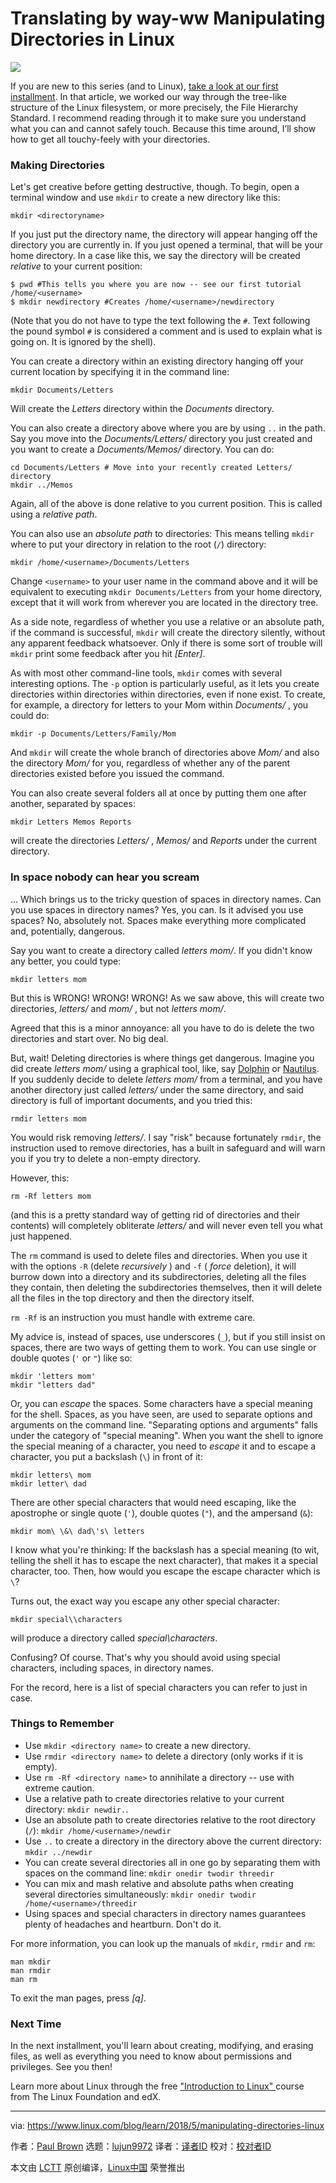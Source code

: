 Translating by way-ww
Manipulating Directories in Linux
======

![](https://www.linux.com/sites/lcom/files/styles/rendered_file/public/branches-238379_1920_0.jpg?itok=2PlNpsVu)

If you are new to this series (and to Linux), [take a look at our first installment][1]. In that article, we worked our way through the tree-like structure of the Linux filesystem, or more precisely, the File Hierarchy Standard. I recommend reading through it to make sure you understand what you can and cannot safely touch. Because this time around, I’ll show how to get all touchy-feely with your directories.

### Making Directories

Let's get creative before getting destructive, though. To begin, open a terminal window and use `mkdir` to create a new directory like this:
```
mkdir <directoryname>

```

If you just put the directory name, the directory will appear hanging off the directory you are currently in. If you just opened a terminal, that will be your home directory. In a case like this, we say the directory will be created _relative_ to your current position:
```
$ pwd #This tells you where you are now -- see our first tutorial
/home/<username>
$ mkdir newdirectory #Creates /home/<username>/newdirectory

```

(Note that you do not have to type the text following the `#`. Text following the pound symbol `#` is considered a comment and is used to explain what is going on. It is ignored by the shell).

You can create a directory within an existing directory hanging off your current location by specifying it in the command line:
```
mkdir Documents/Letters

```

Will create the _Letters_ directory within the _Documents_ directory.

You can also create a directory above where you are by using `..` in the path. Say you move into the _Documents/Letters/_ directory you just created and you want to create a _Documents/Memos/_ directory. You can do:
```
cd Documents/Letters # Move into your recently created Letters/ directory
mkdir ../Memos

```

Again, all of the above is done relative to you current position. This is called using a _relative path_.

You can also use an _absolute path_ to directories: This means telling `mkdir` where to put your directory in relation to the root (`/`) directory:
```
mkdir /home/<username>/Documents/Letters

```

Change `<username>` to your user name in the command above and it will be equivalent to executing `mkdir Documents/Letters` from your home directory, except that it will work from wherever you are located in the directory tree.

As a side note, regardless of whether you use a relative or an absolute path, if the command is successful, `mkdir` will create the directory silently, without any apparent feedback whatsoever. Only if there is some sort of trouble will `mkdir` print some feedback after you hit _[Enter]_.

As with most other command-line tools, `mkdir` comes with several interesting options. The `-p` option is particularly useful, as it lets you create directories within directories within directories, even if none exist. To create, for example, a directory for letters to your Mom within _Documents/_ , you could do:
```
mkdir -p Documents/Letters/Family/Mom

```

And `mkdir` will create the whole branch of directories above _Mom/_ and also the directory _Mom/_ for you, regardless of whether any of the parent directories existed before you issued the command.

You can also create several folders all at once by putting them one after another, separated by spaces:
```
mkdir Letters Memos Reports

```

will create the directories _Letters/_ , _Memos/_ and _Reports_ under the current directory.

### In space nobody can hear you scream

... Which brings us to the tricky question of spaces in directory names. Can you use spaces in directory names? Yes, you can. Is it advised you use spaces? No, absolutely not. Spaces make everything more complicated and, potentially, dangerous.

Say you want to create a directory called _letters mom/_. If you didn't know any better, you could type:
```
mkdir letters mom

```

But this is WRONG! WRONG! WRONG! As we saw above, this will create two directories, _letters/_ and _mom/_ , but not _letters mom/_.

Agreed that this is a minor annoyance: all you have to do is delete the two directories and start over. No big deal.

But, wait! Deleting directories is where things get dangerous. Imagine you did create _letters mom/_ using a graphical tool, like, say [Dolphin][2] or [Nautilus][3]. If you suddenly decide to delete _letters mom/_ from a terminal, and you have another directory just called _letters/_ under the same directory, and said directory is full of important documents, and you tried this:
```
rmdir letters mom

```

You would risk removing _letters/_. I say  "risk" because fortunately `rmdir`, the instruction used to remove directories, has a built in safeguard and will warn you if you try to delete a non-empty directory.

However, this:
```
rm -Rf letters mom

```

(and this is a pretty standard way of getting rid of directories and their contents) will completely obliterate _letters/_ and will never even tell you what just happened.

The `rm` command is used to delete files and directories. When you use it with the options `-R` (delete _recursively_ ) and `-f` ( _force_ deletion), it will burrow down into a directory and its subdirectories, deleting all the files they contain, then deleting the subdirectories themselves, then it will delete all the files in the top directory and then the directory itself.

`rm -Rf` is an instruction you must handle with extreme care.

My advice is, instead of spaces, use underscores (`_`), but if you still insist on spaces, there are two ways of getting them to work. You can use single or double quotes (`'` or `"`) like so:
```
mkdir 'letters mom'
mkdir "letters dad"

```

Or, you can _escape_ the spaces. Some characters have a special meaning for the shell. Spaces, as you have seen, are used to separate options and arguments on the command line.  "Separating options and arguments" falls under the category of "special meaning". When you want the shell to ignore the special meaning of a character, you need to _escape_ it and to escape a character, you put a backslash (`\`) in front of it:
```
mkdir letters\ mom
mkdir letter\ dad

```

There are other special characters that would need escaping, like the apostrophe or single quote (`'`), double quotes (`"`), and the ampersand (`&`):
```
mkdir mom\ \&\ dad\'s\ letters

```

I know what you're thinking: If the backslash has a special meaning (to wit, telling the shell it has to escape the next character), that makes it a special character, too. Then, how would you escape the escape character which is `\`?

Turns out, the exact way you escape any other special character:
```
mkdir special\\characters

```

will produce a directory called _special\characters_.

Confusing? Of course. That's why you should avoid using special characters, including spaces, in directory names.

For the record, here is a list of special characters you can refer to just in case.

### Things to Remember

  * Use `mkdir <directory name>` to create a new directory.
  * Use `rmdir <directory name>` to delete a directory (only works if it is empty).
  * Use `rm -Rf <directory name>` to annihilate a directory -- use with extreme caution.
  * Use a relative path to create directories relative to your current directory: `mkdir newdir.`.
  * Use an absolute path to create directories relative to the root directory (`/`): `mkdir /home/<username>/newdir`
  * Use `..` to create a directory in the directory above the current directory: `mkdir ../newdir`
  * You can create several directories all in one go by separating them with spaces on the command line: `mkdir onedir twodir threedir`
  * You can mix and mash relative and absolute paths when creating several directories simultaneously: `mkdir onedir twodir /home/<username>/threedir`
  * Using spaces and special characters in directory names guarantees plenty of headaches and heartburn. Don't do it.



For more information, you can look up the manuals of `mkdir`, `rmdir` and `rm`:
```
man mkdir
man rmdir
man rm

```

To exit the man pages, press _[q]_.

### Next Time

In the next installment, you'll learn about creating, modifying, and erasing files, as well as everything you need to know about permissions and privileges. See you then!

Learn more about Linux through the free ["Introduction to Linux" ][4]course from The Linux Foundation and edX.

--------------------------------------------------------------------------------

via: https://www.linux.com/blog/learn/2018/5/manipulating-directories-linux

作者：[Paul Brown][a]
选题：[lujun9972](https://github.com/lujun9972)
译者：[译者ID](https://github.com/译者ID)
校对：[校对者ID](https://github.com/校对者ID)

本文由 [LCTT](https://github.com/LCTT/TranslateProject) 原创编译，[Linux中国](https://linux.cn/) 荣誉推出

[a]:https://www.linux.com/users/bro66
[1]:https://www.linux.com/blog/learn/intro-to-linux/2018/4/linux-filesystem-explained
[2]:https://userbase.kde.org/Dolphin
[3]:https://projects-old.gnome.org/nautilus/screenshots.html
[4]:https://training.linuxfoundation.org/linux-courses/system-administration-training/introduction-to-linux
